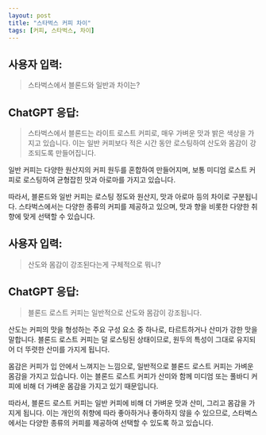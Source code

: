 ```yaml
---
layout: post
title: "스타벅스 커피 차이"
tags: [커피, 스타벅스, 차이]
---
```


## 사용자 입력:
> 스타벅스에서 블론드와 일반과 차이는?

## ChatGPT 응답:
> 스타벅스에서 블론드는 라이트 로스트 커피로, 매우 가벼운 맛과 밝은 색상을 가지고 있습니다. 이는 일반 커피보다 적은 시간 동안 로스팅하여 산도와 몸감이 강조되도록 만들어집니다.

일반 커피는 다양한 원산지의 커피 원두를 혼합하여 만들어지며, 보통 미디엄 로스트 커피로 로스팅하여 균형잡힌 맛과 아로마를 가지고 있습니다.

따라서, 블론드와 일반 커피는 로스팅 정도와 원산지, 맛과 아로마 등의 차이로 구분됩니다. 스타벅스에서는 다양한 종류의 커피를 제공하고 있으며, 맛과 향을 비롯한 다양한 취향에 맞게 선택할 수 있습니다.

## 사용자 입력:
> 산도와 몸감이 강조된다는게 구체적으로 뭐니?

## ChatGPT 응답:
> 블론드 로스트 커피는 일반적으로 산도와 몸감이 강조됩니다.

산도는 커피의 맛을 형성하는 주요 구성 요소 중 하나로, 타르트하거나 산미가 강한 맛을 말합니다. 블론드 로스트 커피는 덜 로스팅된 상태이므로, 원두의 특성이 그대로 유지되어 더 뚜렷한 산미를 가지게 됩니다.

몸감은 커피가 입 안에서 느껴지는 느낌으로, 일반적으로 블론드 로스트 커피는 가벼운 몸감을 가지고 있습니다. 이는 블론드 로스트 커피가 산미와 함께 미디엄 또는 풀바디 커피에 비해 더 가벼운 몸감을 가지고 있기 때문입니다.

따라서, 블론드 로스트 커피는 일반 커피에 비해 더 가벼운 맛과 산미, 그리고 몸감을 가지게 됩니다. 이는 개인의 취향에 따라 좋아하거나 좋아하지 않을 수 있으므로, 스타벅스에서는 다양한 종류의 커피를 제공하여 선택할 수 있도록 하고 있습니다.

